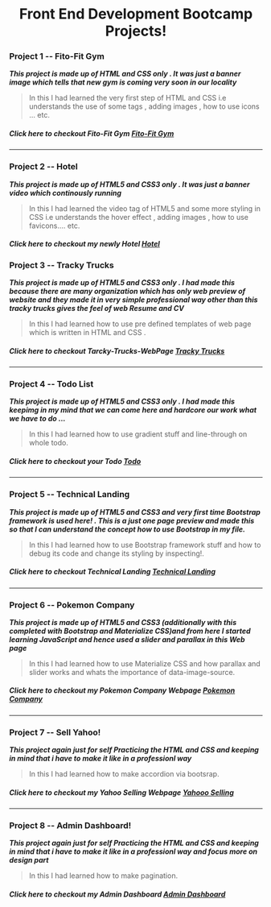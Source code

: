 # <h1 align="center">Front End Development Bootcamp Projects!</h1>

### Project 1 -- Fito-Fit Gym

_**This project is made up of HTML and CSS only . It was just a banner image which tells that new gym is coming very soon in our locality**_

> In this I had learned the very first step of HTML and CSS i.e understands the use of some tags , adding images , how to use icons ... etc.

##### _**Click here to checkout Fito-Fit Gym**_ [Fito-Fit Gym](https://kartikey0205.github.io/Frontend-Development-Bootcamp/Project1-Fiti-Fit-Gym/)

---

### Project 2 -- Hotel

_**This project is made up of HTML5 and CSS3 only . It was just a banner video which continously running**_

> In this I had learned the video tag of HTML5 and some more styling in CSS i.e understands the hover effect , adding images , how to use favicons.... etc.

##### _**Click here to checkout my newly Hotel**_ [Hotel](https://kartikey0205.github.io/Frontend-Development-Bootcamp/Project2-Hotel/)

### Project 3 -- Tracky Trucks

_**This project is made up of HTML5 and CSS3 only . I had made this because there are many organization which has only web preview of website and they made it in very simple professional way other than this tracky trucks gives the feel of web Resume and CV**_

> In this I had learned how to use pre defined templates of web page which is written in HTML and CSS .

##### _**Click here to checkout Tarcky-Trucks-WebPage**_ [Tracky Trucks](https://kartikey0205.github.io/Frontend-Development-Bootcamp/Project3-Tracky-Trucks/)

---

### Project 4 -- Todo List

_**This project is made up of HTML5 and CSS3 only . I had made this keepimg in my mind that we can come here and hardcore our work what we have to do ...**_

> In this I had learned how to use gradient stuff and line-through on whole todo.

##### _**Click here to checkout your Todo**_ [Todo](https://kartikey0205.github.io/Frontend-Development-Bootcamp/Project4-Todo-List/)

---

### Project 5 -- Technical Landing

_**This project is made up of HTML5 and CSS3 and very first time Bootstrap framework is used here! . This is a just one page preview and made this so that I can understand the concept how to use Bootstrap in my file.**_

> In this I had learned how to use Bootstrap framework stuff and how to debug its code and change its styling by inspecting!.

##### _**Click here to checkout Technical Landing**_ [Technical Landing](https://kartikey0205.github.io/Frontend-Development-Bootcamp/Project5-Technical-Landing/)

---

### Project 6 -- Pokemon Company

_**This project is made up of HTML5 and CSS3 (additionally with this completed with Bootstrap and Materialize CSS)and from here I started learning JavaScript and hence used a slider and parallax in this Web page**_

> In this I had learned how to use Materialize CSS and how parallax and slider works and whats the importance of data-image-source.

##### _**Click here to checkout my Pokemon Company Webpage**_ [Pokemon Company](https://kartikey0205.github.io/Frontend-Development-Bootcamp/Project6-PokemonCompany/)

---

### Project 7 -- Sell Yahoo!

_**This project again just for self Practicing the HTML and CSS and keeping in mind that i have to make it like in a professionl way**_

> In this I had learned how to make accordion via bootsrap.

##### _**Click here to checkout my Yahoo Selling Webpage**_ [Yahooo Selling](https://kartikey0205.github.io/Frontend-Development-Bootcamp/Project7-SellYahoo/)

---

### Project 8 -- Admin Dashboard!

_**This project again just for self Practicing the HTML and CSS and keeping in mind that i have to make it like in a professionl way and focus more on design part**_

> In this I had learned how to make pagination.

##### _**Click here to checkout my Admin Dashboard**_ [Admin Dashboard](https://kartikey0205.github.io/Frontend-Development-Bootcamp/Project8-AdminDashboard/)
